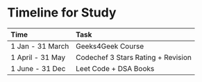 # Timeline for Study

| Time  | Task |
| :--- | :--- |
| 1 Jan - 31 March | Geeks4Geek Course |
| 1 April -  31 May | Codechef 3 Stars Rating + Revision |
| 1 June - 31 Dec | Leet Code + DSA Books   |

